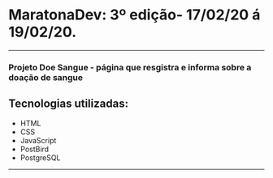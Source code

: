 

# MaratonaDev: 3º edição- 17/02/20 á 19/02/20. 
___


### Projeto Doe Sangue - página que resgistra e informa sobre a doação de sangue


## Tecnologias utilizadas:
+ HTML
+ CSS
+ JavaScript
+ PostBird
+ PostgreSQL
___



 
